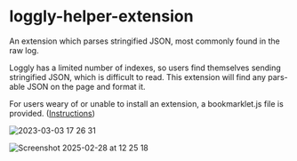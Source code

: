 # loggly-helper-extension

An extension which parses stringified JSON, most commonly found in the raw log.

Loggly has a limited number of indexes, so users find themselves sending stringified JSON, which is difficult to read. This extension will find any pars-able JSON on the page and format it.

For users weary of or unable to install an extension, a bookmarklet.js file is provided. ([Instructions](https://support.smartbear.com/crossbrowsertesting/docs/test-runs/bookmarklet.html))

![2023-03-03 17 26 31](https://user-images.githubusercontent.com/1683528/222868210-7806d390-61e0-44c6-864a-86b70f3c1641.gif)

![Screenshot 2025-02-28 at 12 25 18](https://github.com/user-attachments/assets/ae8fc056-5c5b-410a-9ac9-b7578711d254)
